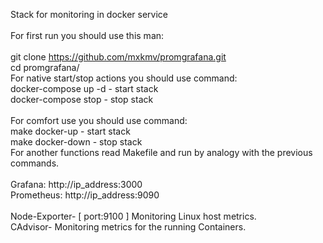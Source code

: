 Stack for monitoring in docker service <BR>
<BR>
For first run you should use this man: <BR> <BR>
git clone https://github.com/mxkmv/promgrafana.git <BR>
cd promgrafana/ <BR>
For native start/stop actions you should use command: <BR>
docker-compose up -d - start stack <BR> 
docker-compose stop - stop stack <BR> <BR>
For comfort use you should use command: <BR>
make docker-up - start stack <BR>
make docker-down - stop stack  <BR>
For another functions read Makefile and run by analogy with the previous commands.
<BR>
<BR>
Grafana: http://ip_address:3000 <BR>
Prometheus: http://ip_address:9090 <BR>
<BR>
Node-Exporter- [ port:9100 ] Monitoring Linux host metrics. <BR>
CAdvisor- Monitoring metrics for the running Containers. <BR>



